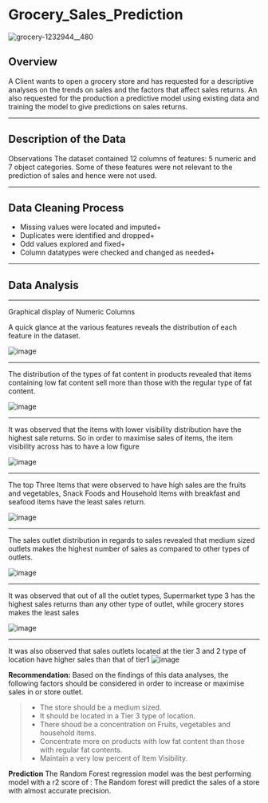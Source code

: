 # **Grocery_Sales_Prediction**
![grocery-1232944__480](https://user-images.githubusercontent.com/95732821/175866422-c6ba097d-fadb-4adc-a77e-9140cd3dd8aa.jpg)


## Overview

A Client wants to open a grocery store and has requested for a descriptive analyses on the trends on sales and the factors that affect sales returns. An also requested for the production a predictive model using existing data and training the model to give predictions on sales returns. 
***

## Description of the Data

Observations
The dataset contained 12 columns of features: 5 numeric and 7 object categories. Some of these features were not relevant to the prediction of sales and hence were not used.

***
## **Data Cleaning Process**
+ Missing values were located and imputed+
+  Duplicates were identified and dropped+
+ Odd values explored and fixed+
+ Column datatypes were checked and changed as needed+


***
## Data Analysis
***
Graphical display of Numeric Columns

A quick glance at the various features reveals the distribution of each feature in the dataset.


![image](https://user-images.githubusercontent.com/95732821/157936117-a1d6a398-fc75-4623-98b5-37341abcafd1.png)

***
The distribution of the types of fat content in products revealed that items containing low fat content sell more than those with the regular type of fat content.

![image](https://user-images.githubusercontent.com/95732821/157936499-cba99ce2-00da-4acb-96c8-0c238454aac8.png)
***
It was observed that the items with lower visibility distribution have the highest sale returns. So in order to maximise sales of items, the item visibility across has to have a low figure

![image](https://user-images.githubusercontent.com/95732821/157937281-6a7596bb-1828-4acd-8890-edfd92c42cb5.png)
***
The top Three Items that were observed to have high sales are the fruits and vegetables, Snack Foods and Household Items with breakfast and seafood items have the least sales return.

![image](https://user-images.githubusercontent.com/95732821/157936676-28c723f7-5a94-4641-8366-508c027b8455.png)
***
The sales outlet distribution in regards to sales revealed that medium sized outlets makes the highest number of sales as compared to other types of outlets.

![image](https://user-images.githubusercontent.com/95732821/157936743-d3298c44-f1d1-41fe-80e8-0b352cb940a1.png)
***
It was observed that out of all the outlet types,  Supermarket type 3 has the highest sales returns than any other type of outlet, while grocery stores makes the least sales

![image](https://user-images.githubusercontent.com/95732821/157936791-cc3fd879-0a87-41d0-acba-2496aac4cc75.png)

***
It was also observed that sales outlets located at the tier 3 and 2 type of location have higher sales than that of tier1
![image](https://user-images.githubusercontent.com/95732821/157936840-9872629b-d2f1-48b5-a6da-53ab57fbad1e.png)

**Recommendation:**
Based on the findings of this data analyses, the following factors should be considered in order to increase or maximise sales in or store outlet.

>- The store should be a medium sized.
>- It should be located in a Tier 3 type of location.
>- There shoud be a concentration on Fruits, vegetables and household items.
>- Concentrate more on products with low fat content than those with regular fat contents.
>- Maintain a very low percent of Item Visibility.

**Prediction**
The Random Forest regression model was the best performing model with a r2 score of : The Random forest will predict the sales of a store with almost accurate precision.



